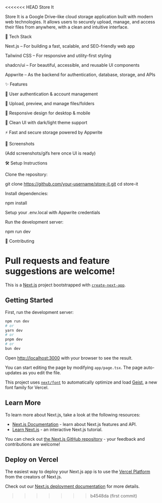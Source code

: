 <<<<<<< HEAD
Store It

Store It is a Google Drive–like cloud storage application built with modern web technologies. It allows users to securely upload, manage, and access their files from anywhere, with a clean and intuitive interface.

🚀 Tech Stack

Next.js – For building a fast, scalable, and SEO-friendly web app

Tailwind CSS – For responsive and utility-first styling

shadcn/ui – For beautiful, accessible, and reusable UI components

Appwrite – As the backend for authentication, database, storage, and APIs

✨ Features

🔐 User authentication & account management

📂 Upload, preview, and manage files/folders

📱 Responsive design for desktop & mobile

🎨 Clean UI with dark/light theme support

⚡ Fast and secure storage powered by Appwrite

📸 Screenshots

(Add screenshots/gifs here once UI is ready)

🛠️ Setup Instructions

Clone the repository:

git clone https://github.com/your-username/store-it.git
cd store-it


Install dependencies:

npm install


Setup your .env.local with Appwrite credentials

Run the development server:

npm run dev

🤝 Contributing

Pull requests and feature suggestions are welcome!
=======
This is a [Next.js](https://nextjs.org) project bootstrapped with [`create-next-app`](https://nextjs.org/docs/app/api-reference/cli/create-next-app).

## Getting Started

First, run the development server:

```bash
npm run dev
# or
yarn dev
# or
pnpm dev
# or
bun dev
```

Open [http://localhost:3000](http://localhost:3000) with your browser to see the result.

You can start editing the page by modifying `app/page.tsx`. The page auto-updates as you edit the file.

This project uses [`next/font`](https://nextjs.org/docs/app/building-your-application/optimizing/fonts) to automatically optimize and load [Geist](https://vercel.com/font), a new font family for Vercel.

## Learn More

To learn more about Next.js, take a look at the following resources:

- [Next.js Documentation](https://nextjs.org/docs) - learn about Next.js features and API.
- [Learn Next.js](https://nextjs.org/learn) - an interactive Next.js tutorial.

You can check out [the Next.js GitHub repository](https://github.com/vercel/next.js) - your feedback and contributions are welcome!

## Deploy on Vercel

The easiest way to deploy your Next.js app is to use the [Vercel Platform](https://vercel.com/new?utm_medium=default-template&filter=next.js&utm_source=create-next-app&utm_campaign=create-next-app-readme) from the creators of Next.js.

Check out our [Next.js deployment documentation](https://nextjs.org/docs/app/building-your-application/deploying) for more details.
>>>>>>> b4548da (first commit)
